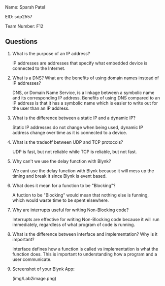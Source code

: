 Name: Sparsh Patel

EID: sdp2557

Team Number: F12

## Questions

1. What is the purpose of an IP address?

    IP addresses are addresses that specify what embedded device is connected to the Internet.

2. What is a DNS? What are the benefits of using domain names instead of IP addresses?

    DNS, or Domain Name Service, is a linkage between a symbolic name and its corresponding IP address.
Benefits of using DNS compared to an IP address is that it has a symbolic name which is easier to write out for the user than an IP address.

3. What is the difference between a static IP and a dynamic IP?

    Static IP addresses do not change when being used, dynamic IP address change over time as it is connected to a device.

4. What is the tradeoff between UDP and TCP protocols?

    UDP is fast, but not reliable while TCP is reliable, but not fast.

5. Why can't we use the delay function with Blynk?

     We cant use the delay function with Blynk because it will mess up the timing and break it since Blynk is event based.

6. What does it mean for a function to be "Blocking"?

    A fuction to be "Blocking" would mean that nothing else is funning, which would waste time to be spent elsewhere.

7. Why are interrupts useful for writing Non-Blocking code?

    Interrupts are effective for writing Non-Blocking code because it will run immediately, regardless of what program of code is running.

8. What is the difference between interface and implementation? Why is it important?

   Interface defines how a function is called vs implementation is what the function does. This is important to understanding how a program and a user communicate.

9. Screenshot of your Blynk App:

    (img/Lab2image.png)
